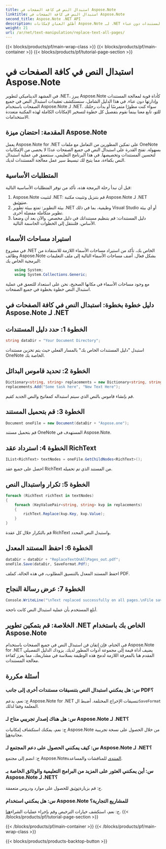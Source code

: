 ```yaml
---
title: استبدال النص في كافة الصفحات في Aspose.Note
linktitle: استبدال النص في كافة الصفحات في Aspose.Note
second_title: Aspose.Note .NET API
description: أطلق العنان لإمكانات Aspose.Note لـ .NET من خلال دليلنا خطوة بخطوة حول استبدال النص في جميع الصفحات. تبسيط معالجة المستندات دون عناء.
weight: 21
url: /ar/net/text-manipulation/replace-text-all-pages/
---
```


{{< blocks/products/pf/main-wrap-class >}}
{{< blocks/products/pf/main-container >}}
{{< blocks/products/pf/tutorial-page-section >}}

# استبدال النص في كافة الصفحات في Aspose.Note

في المشهد الديناميكي لتطوير .NET، يبرز Aspose.Note كأداة قوية لمعالجة المستندات وإدارتها دون عناء. في هذا الدليل الشامل، سنستكشف تعقيدات استبدال النص في جميع الصفحات باستخدام Aspose.Note لـ .NET. سواء كنت مطورًا متمرسًا أو بدأت رحلتك للتو، تابع معنا بينما نقوم بتفصيل كل خطوة لتسخير الإمكانات الكاملة لهذه المكتبة متعددة الاستخدامات.
## المقدمة: احتضان ميزة Aspose.Note
يعمل Aspose.Note for .NET على تمكين المطورين من التعامل مع ملفات OneNote بسهولة. تفتح القدرة على استبدال النص في جميع الصفحات عددًا لا يحصى من الإمكانيات لتحسين المستندات وتخصيصها. في هذا البرنامج التعليمي، سنتعمق في عملية استبدال النص بكفاءة، مما يتيح لك تبسيط سير عمل معالجة المستندات لديك.
## المتطلبات الأساسية
قبل أن نبدأ رحلة البرمجة هذه، تأكد من توفر المتطلبات الأساسية التالية:
1.  Aspose.Note لتثبيت .NET: قم بتنزيل وتثبيت مكتبة Aspose.Note لـ .NET من[توثيق](https://reference.aspose.com/note/net/).
2. بيئة التطوير: تمتع ببيئة تطوير .NET وظيفية، بما في ذلك Visual Studio أو أي بيئة تطوير متكاملة مفضلة أخرى.
3. دليل المستندات: قم بتنظيم مستنداتك في دليل مخصص.
والآن بعد أن وضعنا الأساس، فلننتقل إلى الخطوات الحاسمة التالية.
## استيراد مساحات الأسماء
في مشروع .NET الخاص بك، تأكد من استيراد مساحات الأسماء اللازمة للاستفادة من وظائف Aspose.Note بشكل فعال. أضف مساحات الأسماء التالية إلى ملف التعليمات البرمجية الخاص بك:
```csharp
    using System;
    using System.Collections.Generic;
```
مع وجود مساحات الأسماء في مكانها الصحيح، نحن على استعداد للتعمق في عملية استبدال النص خطوة بخطوة في جميع الصفحات.
## دليل خطوة بخطوة: استبدال النص في كافة الصفحات في Aspose.Note لـ .NET
## الخطوة 1: حدد دليل المستندات
```csharp
string dataDir = "Your Document Directory";
```
استبدل "دليل المستندات الخاص بك" بالمسار الفعلي حيث يتم تخزين مستندات OneNote الخاصة بك.
## الخطوة 2: تحديد قاموس البدائل
```csharp
Dictionary<string, string> replacements = new Dictionary<string, string>();
replacements.Add("Some task here", "New Text Here");
```
قم بإنشاء قاموس بالنص الذي سيتم استبداله كمفاتيح والنص الجديد كقيم.
## الخطوة 3: قم بتحميل المستند
```csharp
Document oneFile = new Document(dataDir + "Aspose.one");
```
قم بتحميل مستند OneNote المستهدف في Aspose.Note.
## الخطوة 4: استرداد عقد RichText
```csharp
IList<RichText> textNodes = oneFile.GetChildNodes<RichText>();
```
احصل على جميع عقد RichText من المستند الذي تم تحميله.
## الخطوة 5: تكرار واستبدال النص
```csharp
foreach (RichText richText in textNodes)
{
    foreach (KeyValuePair<string, string> kvp in replacements)
    {
        richText.Replace(kvp.Key, kvp.Value);
    }
}
```
قم بالتكرار خلال كل عقدة RichText واستبدل النص المحدد.
## الخطوة 6: احفظ المستند المعدل
```csharp
dataDir = dataDir + "ReplaceTextOnAllPages_out.pdf";
oneFile.Save(dataDir, SaveFormat.Pdf);
```
احفظ المستند المعدل بالتنسيق المطلوب، في هذه الحالة، كملف PDF.
## الخطوة 7: عرض رسالة النجاح
```csharp
Console.WriteLine("\nText replaced successfully on all pages.\nFile saved at " + dataDir);
```
أبلغ المستخدم بأن عملية استبدال النص كانت ناجحة.
## الخلاصة: قم بتمكين تطوير .NET الخاص بك باستخدام Aspose.Note
في الختام، فإن إتقان فن استبدال النص في جميع الصفحات باستخدام Aspose.Note for .NET يضيف أداة قيمة إلى مجموعة أدوات المطور لديك. يزودك الدليل التفصيلي المقدم هنا بالمعرفة اللازمة لدمج هذه الوظيفة بسلاسة في مشاريعك، مما يعزز كفاءة معالجة المستندات.
## أسئلة مكررة
### س: هل يمكنني استبدال النص بتنسيقات مستندات أخرى إلى جانب PDF؟
 ج: نعم، يدعم Aspose.Note for .NET تنسيقات الإخراج المختلفة. أضبط ال`SaveFormat` المعلمة وفقا لذلك.
### س: هل هناك إصدار تجريبي متاح لـ Aspose.Note لـ .NET؟
 ج: نعم، يمكنك استكشاف إمكانيات Aspose.Note من خلال الحصول على نسخة تجريبية مجانية[هنا](https://releases.aspose.com/).
### س: كيف يمكنني الحصول على دعم المجتمع لـ Aspose.Note لـ .NET؟
 ج: انضم إلى مجتمع Aspose.Note[المنتدى](https://forum.aspose.com/c/note/28) للمناقشات والمساعدة.
### س: أين يمكنني العثور على المزيد من البرامج التعليمية والوثائق الخاصة بـ Aspose.Note لـ .NET؟
 ج: قم بزيارة[توثيق](https://reference.aspose.com/note/net/) للحصول على موارد ودروس متعمقة.
### س: هل يمكنني استخدام Aspose.Note للمشاريع التجارية؟
ج: نعم، استكشف خيارات الترخيص وقم بإجراء عمليات الشراء[هنا](https://purchase.aspose.com/buy).
{{< /blocks/products/pf/tutorial-page-section >}}

{{< /blocks/products/pf/main-container >}}
{{< /blocks/products/pf/main-wrap-class >}}

{{< blocks/products/products-backtop-button >}}
